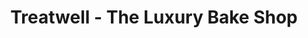 ---
title: "Treatwell - The Luxury Bake Shop"
url: /perumbavoor/treatwell-the-luxury-bake-shop/
shop: Bäckerei
---